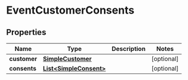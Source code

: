 

# EventCustomerConsents


## Properties

| Name | Type | Description | Notes |
|------------ | ------------- | ------------- | -------------|
|**customer** | [**SimpleCustomer**](SimpleCustomer.md) |  |  [optional] |
|**consents** | [**List&lt;SimpleConsent&gt;**](SimpleConsent.md) |  |  [optional] |




